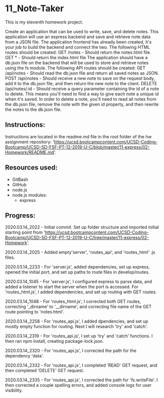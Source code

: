 # 11_Note-Taker

This is my eleventh homework project.

Create an application that can be used to write, save, and delete notes. This application will use an express backend and save and retrieve note data from a JSON file.   The application frontend has already been created, it's your job to build the backend and connect the two.   The following HTML routes should be created:   GET /notes - Should return the notes.html file.   GET * - Should return the index.html file     The application should have a db.json file on the backend that will be used to store and retrieve notes using the fs module.   The following API routes should be created:   GET /api/notes - Should read the db.json file and return all saved notes as JSON.   POST /api/notes - Should receive a new note to save on the request body, add it to the db.json file, and then return the new note to the client.   DELETE /api/notes/:id - Should receive a query parameter containing the id of a note to delete. This means you'll need to find a way to give each note a unique id when it's saved. In order to delete a note, you'll need to read all notes from the db.json file, remove the note with the given id property, and then rewrite the notes to the db.json file.

Instructions:
------------
Instructions are located in the readme.md file in the root folder of the hw assignment repository: 'https://ucsd.bootcampcontent.com/UCSD-Coding-Bootcamp/UCSD-SD-FSF-PT-12-2019-U-C/blob/master/11-express/02-Homework/README.md'.


Resources used:
------------
- GitBash
- GitHub
- node.js
- node.js modules:
    - express

Progress:
------------
2020.03.14_2022 - Initial commit. Set up folder structure and imported initial starting point from 'https://ucsd.bootcampcontent.com/UCSD-Coding-Bootcamp/UCSD-SD-FSF-PT-12-2019-U-C/tree/master/11-express/02-Homework'.

2020.03.14_2025 - Added empty'server', 'routes_api', and 'routes_html' .js files. 

2020.03.14_2233 - For 'server.js', added dependencies, set up express, opened the initial port, and set up paths to route files in develop/routes.

2020.03.14_1045 - For 'server.js', I configured express to parse data, and added a listener to start the server when the port is accessed.  For 'routes_html.js', I added dependencies, and set up routing with GET routes.

2020.03.14_1048 - For 'routes_html.js', I corrected both GET routes, correcting '_dirname' to '__dirname', and correcting file name of the GET route pointing to 'notes.html'.

2020.03.14_2258 - For 'routes_api.js', I added dpendencies, and set up mostly empty function for routing. Next I will  research 'try' and 'catch'.

2020.03.14_2319 - For 'routes_api.js', I set up 'try' and 'catch' functions.  I then ran npm install, creating package-lock.json.

2020.03.14_2320 - For 'routes_api.js', I corrected the path for the dependency 'data'.

2020.03.14_2332 - For 'routes_api.js', I completed 'READ' GET request, and then completed 'DELETE' GET request.

2020.03.14_2335 - For 'routes_api.js', I corrected the path for 'fs.writeFile'.  I then corrected a couple spelling errors, and added console logs for user visibility.